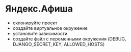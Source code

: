 # Яндекс.Афиша

- склонируйте проект
- создайте виртуальное окружение
- установите зависимости
- создайте файл с переменными окружения (DEBUG, DJANGO_SECRET_KEY, ALLOWED_HOSTS)